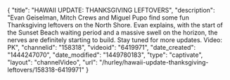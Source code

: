 {
    "title": "HAWAII UPDATE: THANKSGIVING LEFTOVERS",
    "description": "Evan Geiselman, Mitch Crews and Miguel Pupo find some fun Thanksgiving leftovers on the North Shore. Evan explains, with the start of the Sunset Beach waiting period and a massive swell on the horizon, the nerves are definitely starting to build. Stay tuned for more updates. Video: PK",
    "channelid": "158318",
    "videoid": "6419971",
    "date_created": "1444247070",
    "date_modified": "1449780183",
    "type": "captivate",
    "layout": "channelVideo",
    "url": "\/hurley\/hawaii-update-thanksgiving-leftovers\/158318-6419971"
}